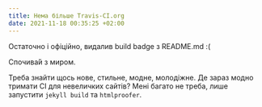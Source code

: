 ```yaml
---
title: Нема більше Travis-CI.org
date: 2021-11-18 00:35:25 +02:00
---
```


Остаточно і офіційно, видалив build badge з README.md :(

Спочива́й з миром.

Треба знайти щось нове, стильне, модне, молодіжне. Де зараз модно тримати CI для невеличких сайтів? Мені багато не треба, лише запустити `jekyll build`  та `htmlproofer`.
